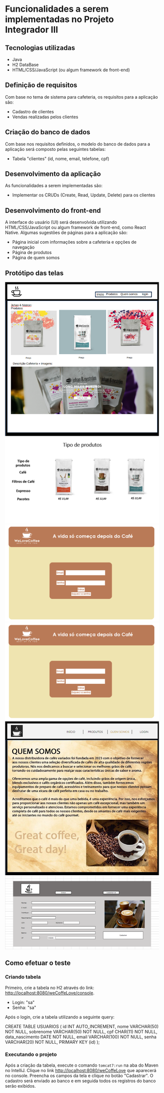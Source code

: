 # Funcionalidades a serem implementadas no Projeto Integrador III

## Tecnologias utilizadas

- Java
- H2 DataBase
- HTML/CSS/JavaScript (ou algum framework de front-end)

## Definição de requisitos
Com base no tema de sistema para cafeteria, os requisitos para a aplicação são:
- Cadastro de clientes
- Vendas realizadas pelos clientes

## Criação do banco de dados
Com base nos requisitos definidos, o modelo do banco de dados para a aplicação será composto pelas seguintes tabelas:
- Tabela "clientes" (id, nome, email, telefone, cpf)


## Desenvolvimento da aplicação
As funcionalidades a serem implementadas são:
- Implementar os CRUDs (Create, Read, Update, Delete) para os clientes


## Desenvolvimento do front-end
A interface do usuário (UI) será desenvolvida utilizando HTML/CSS/JavaScript ou algum framework de front-end, como React Native. Algumas sugestões de páginas para a aplicação são:
- Página inicial com informações sobre a cafeteria e opções de navegação
- Página de produtos
- Página de quem somos

## Protótipo das telas
![Protótipo das telas](https://github.com/Guiisf/e-coffe/blob/main/images/Captura%20de%20tela%20de%202023-03-08%2022-28-36.png)
![Protótipo das telas](https://github.com/Guiisf/e-coffe/blob/main/images/Slide1.jpg)
![Protótipo das telas](https://github.com/Guiisf/e-coffe/blob/main/images/Tela%20login.png)
![Protótipo das telas](https://github.com/Guiisf/e-coffe/blob/main/images/Tela%20login.png)
![Protótipo das telas](https://github.com/Guiisf/e-coffe/blob/main/images/quemsomos_finalizada.jpeg)
![Protótipo das telas](https://github.com/Guiisf/e-coffe/blob/Carlos/Tela%20de%20Cadastro.PNG)

## Como efetuar o teste
### Criando tabela
Primeiro, crie a tabela no H2 através do link: [http://localhost:8080/weCoffeLove/console](http://localhost:8080/weCoffeLove/console).

- Login: "sa"
- Senha: "sa"

Após o login, crie a tabela utilizando a seguinte query:

CREATE TABLE USUARIOS (
id INT AUTO_INCREMENT,
nome VARCHAR(50) NOT NULL,
sobrenome VARCHAR(50) NOT NULL,
cpf CHAR(11) NOT NULL,
data_nascimento DATE NOT NULL,
email VARCHAR(100) NOT NULL,
senha VARCHAR(20) NOT NULL,
PRIMARY KEY (id)
);


### Executando o projeto
Após a criação da tabela, execute o comando `tomcat7:run` na aba do Maven no IntelliJ.
Clique no link [http://localhost:8080/weCoffeLove](http://localhost:8080/weCoffeLove) que aparecerá no console.
Preencha os campos da tela e clique no botão "Cadastrar". O cadastro será enviado ao banco e em seguida todos os registros do banco serão exibidos.
